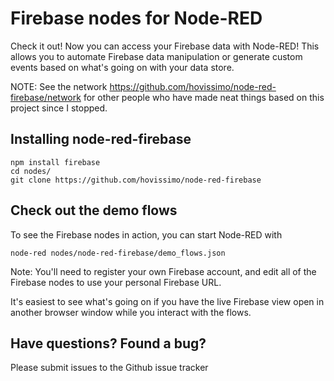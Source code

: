 # Firebase nodes for Node-RED

Check it out! Now you can access your Firebase data with Node-RED!
This allows you to automate Firebase data manipulation or generate custom events based on what's going on with your data store.

NOTE:  See the network https://github.com/hovissimo/node-red-firebase/network for other people who have made neat things based on this project since I stopped.

Installing node-red-firebase
----------------------------

    npm install firebase
    cd nodes/
    git clone https://github.com/hovissimo/node-red-firebase

Check out the demo flows
-----------------------
To see the Firebase nodes in action, you can start Node-RED with

    node-red nodes/node-red-firebase/demo_flows.json
    

Note: You'll need to register your own Firebase account, and edit all of the Firebase nodes to use your personal Firebase URL.

It's easiest to see what's going on if you have the live Firebase view open in another browser window while you interact with the flows.

Have questions?  Found a bug?
-----------------------------
Please submit issues to the Github issue tracker

